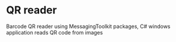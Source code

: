 # QR reader

Barcode QR reader using MessagingToolkit packages, C# windows application reads QR code from images
